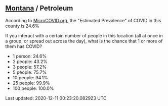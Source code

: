 
## [Montana](/united-states/montana) / Petroleum

According to [MicroCOVID.org](http://microcovid.org),
the "Estimated Prevalence" of COVID in this county is 24.6%

If you interact with a certain number of people in this location
(all at once in a group, or spread out across the day), what is the chance that
1 or more of them has COVID?

- 1 person: 24.6%
- 2 people: 43.2%
- 3 people: 57.2%
- 5 people: 75.7%
- 10 people: 94.1%
- 25 people: 99.9%
- 100 people: 100.0%

Last updated: 2020-12-11 00:23:20.082923 UTC
